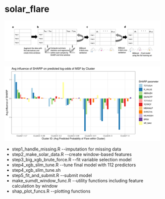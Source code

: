 # solar_flare


![workflow](images/workflow2.png)

![SHAP clusters](images/subcluster_breakdown_dir_exact.png)


- step1_handle_missing.R --imputation for missing data 
- step2_make_solar_data.R --create window-based features  
- step3_big_xgb_brute_force.R --fit variable selection model
- step4_xgb_slim_tune.R --tune final model with 112 predictors
- step4_xgb_slim_tune.sh 
- step5_fit_and_submit.R --submit model
- make_sumdt_window_func.R --utility functions including feature calculation by window
- shap_plot_funcs.R --plotting functions

